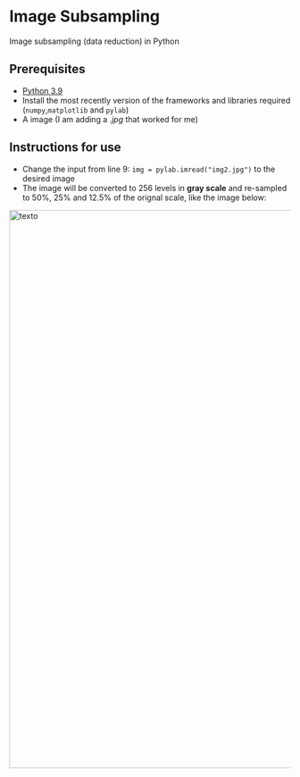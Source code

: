 # Image Subsampling
 Image subsampling (data reduction) in Python
 
  ## Prerequisites
  - [Python 3.9](https://www.python.org/)
  - Install the most recently version of the frameworks and libraries required (`numpy`,`matplotlib` and `pylab`)
  - A  image (I am adding a *.jpg* that worked for me)
  ## Instructions for use
  - Change the input from line 9: `img = pylab.imread("img2.jpg")` to the desired image
  - The image will be converted to 256 levels in **gray scale** and re-sampled  to 50%, 25% and 12.5% of the orignal scale, like the image below: 
  
  <img src="https://github.com/eng-flavio/Image-quantization/blob/main/results.png" alt="texto" width="1000"/>
